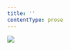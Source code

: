 ```yaml
---
title: ''
contentType: prose
---
```


<section>

![](../Images/obalka_cigarety_se_nehladi.jpg)

</section>

